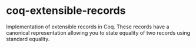 coq-extensible-records
======================

Implementation of extensible records in Coq. These records have a canonical
representation allowing you to state equality of two records using standard
equality.
